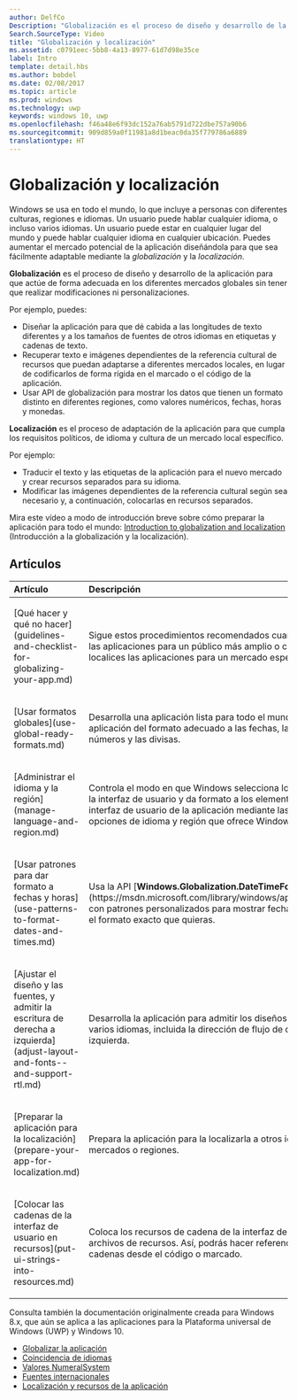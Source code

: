 ```yaml
---
author: DelfCo
Description: "Globalización es el proceso de diseño y desarrollo de la aplicación para que actúe de forma adecuada en los diferentes mercados globales sin tener que realizar modificaciones ni personalizaciones."
Search.SourceType: Video
title: "Globalización y localización"
ms.assetid: c0791eec-5bb8-4a13-8977-61d7d98e35ce
label: Intro
template: detail.hbs
ms.author: bobdel
ms.date: 02/08/2017
ms.topic: article
ms.prod: windows
ms.technology: uwp
keywords: windows 10, uwp
ms.openlocfilehash: f46a48e6f93dc152a76ab5791d722dbe757a90b6
ms.sourcegitcommit: 909d859a0f11981a8d1beac0da35f779786a6889
translationtype: HT
---
```

# <a name="globalization-and-localization"></a>Globalización y localización
<link rel="stylesheet" href="https://az835927.vo.msecnd.net/sites/uwp/Resources/css/custom.css">

Windows se usa en todo el mundo, lo que incluye a personas con diferentes culturas, regiones e idiomas. Un usuario puede hablar cualquier idioma, o incluso varios idiomas. Un usuario puede estar en cualquier lugar del mundo y puede hablar cualquier idioma en cualquier ubicación. Puedes aumentar el mercado potencial de la aplicación diseñándola para que sea fácilmente adaptable mediante la *globalización* y la *localización*.

**Globalización** es el proceso de diseño y desarrollo de la aplicación para que actúe de forma adecuada en los diferentes mercados globales sin tener que realizar modificaciones ni personalizaciones.

Por ejemplo, puedes:

-   Diseñar la aplicación para que dé cabida a las longitudes de texto diferentes y a los tamaños de fuentes de otros idiomas en etiquetas y cadenas de texto.
-   Recuperar texto e imágenes dependientes de la referencia cultural de recursos que puedan adaptarse a diferentes mercados locales, en lugar de codificarlos de forma rígida en el marcado o el código de la aplicación.
-   Usar API de globalización para mostrar los datos que tienen un formato distinto en diferentes regiones, como valores numéricos, fechas, horas y monedas.

**Localización** es el proceso de adaptación de la aplicación para que cumpla los requisitos políticos, de idioma y cultura de un mercado local específico.

Por ejemplo:

-   Traducir el texto y las etiquetas de la aplicación para el nuevo mercado y crear recursos separados para su idioma.
-   Modificar las imágenes dependientes de la referencia cultural según sea necesario y, a continuación, colocarlas en recursos separados.

Mira este vídeo a modo de introducción breve sobre cómo preparar la aplicación para todo el mundo: [Introduction to globalization and localization](https://channel9.msdn.com/Blogs/One-Dev-Minute/Introduction-to-globalization-and-localization) (Introducción a la globalización y la localización).

## <a name="articles"></a>Artículos
<table>
<colgroup>
<col width="50%" />
<col width="50%" />
</colgroup>
<thead>
<tr class="header">
<th align="left">Artículo</th>
<th align="left">Descripción</th>
</tr>
</thead>
<tbody>
<tr class="odd">
<td align="left"><p>[Qué hacer y qué no hacer](guidelines-and-checklist-for-globalizing-your-app.md)</p></td>
<td align="left"><p>Sigue estos procedimientos recomendados cuando globalices las aplicaciones para un público más amplio o cuando localices las aplicaciones para un mercado específico.</p></td>
</tr>
<tr class="odd">
<td align="left"><p>[Usar formatos globales](use-global-ready-formats.md)</p></td>
<td align="left"><p>Desarrolla una aplicación lista para todo el mundo mediante la aplicación del formato adecuado a las fechas, las horas, los números y las divisas.</p></td>
</tr>
<tr class="even">
<td align="left"><p>[Administrar el idioma y la región](manage-language-and-region.md)</p></td>
<td align="left"><p>Controla el modo en que Windows selecciona los recursos de la interfaz de usuario y da formato a los elementos de la interfaz de usuario de la aplicación mediante las diversas opciones de idioma y región que ofrece Windows.</p></td>
</tr>
<tr class="odd">
<td align="left"><p>[Usar patrones para dar formato a fechas y horas](use-patterns-to-format-dates-and-times.md)</p></td>
<td align="left"><p>Usa la API [<strong>Windows.Globalization.DateTimeFormatting</strong>](https://msdn.microsoft.com/library/windows/apps/br206859) con patrones personalizados para mostrar fechas y horas en el formato exacto que quieras.</p></td>
</tr>
<tr class="even">
<td align="left"><p>[Ajustar el diseño y las fuentes, y admitir la escritura de derecha a izquierda](adjust-layout-and-fonts--and-support-rtl.md)</p></td>
<td align="left"><p>Desarrolla la aplicación para admitir los diseños y fuentes de varios idiomas, incluida la dirección de flujo de derecha a izquierda.</p></td>
</tr>
<tr class="odd">
<td align="left"><p>[Preparar la aplicación para la localización](prepare-your-app-for-localization.md)</p></td>
<td align="left"><p>Prepara la aplicación para la localizarla a otros idiomas, mercados o regiones.</p></td>
</tr>
<tr class="even">
<td align="left"><p>[Colocar las cadenas de la interfaz de usuario en recursos](put-ui-strings-into-resources.md)</p></td>
<td align="left"><p>Coloca los recursos de cadena de la interfaz de usuario en archivos de recursos. Así, podrás hacer referencia a dichas cadenas desde el código o marcado.</p></td>
</tr>
</tbody>
</table>

 

Consulta también la documentación originalmente creada para Windows 8.x, que aún se aplica a las aplicaciones para la Plataforma universal de Windows (UWP) y Windows 10.

-   [Globalizar la aplicación](https://msdn.microsoft.com/library/windows/apps/xaml/hh965328)
-   [Coincidencia de idiomas](https://msdn.microsoft.com/library/windows/apps/xaml/jj673578.aspx)
-   [Valores NumeralSystem](https://msdn.microsoft.com/library/windows/apps/xaml/jj236471.aspx)
-   [Fuentes internacionales](https://msdn.microsoft.com/library/windows/apps/xaml/dn263115.aspx)
-   [Localización y recursos de la aplicación](https://msdn.microsoft.com/library/windows/apps/xaml/hh710212.aspx)

 

 



